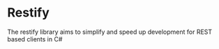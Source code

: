 # Restify
The restify library aims to simplify and speed up development for REST based clients in C#
